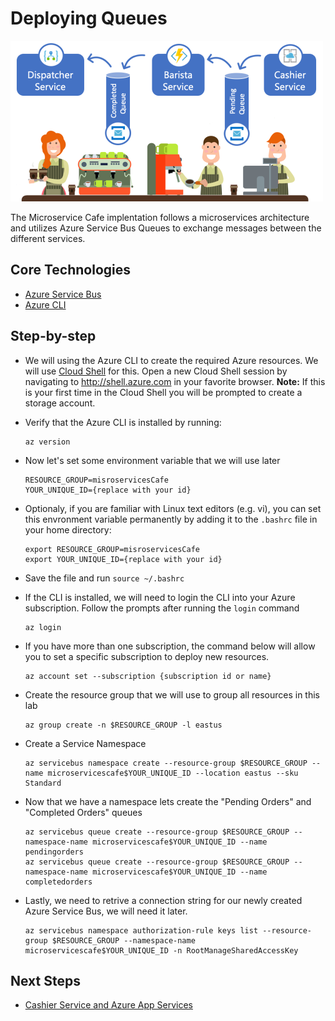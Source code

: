 # Deploying Queues

 <img src="./Images/DeployQueues.png" width="500px"/> 
  
  The Microservice Cafe implentation follows a microservices architecture and utilizes Azure Service Bus Queues to exchange messages between the different services.

## Core Technologies

* <a href="https://docs.microsoft.com/en-us/azure/service-bus-messaging">Azure Service Bus</a>
* <a href="https://docs.microsoft.com/en-us/cli/azure/install-azure-cli?view=azure-cli-latest">Azure CLI</a>
  
## Step-by-step 

* We will using the Azure CLI to create the required Azure resources. We will use [Cloud Shell](shell.azure.com) for this. Open a new Cloud Shell session by navigating to http://shell.azure.com in your favorite browser. **Note:** If this is your first time in the Cloud Shell you will be prompted to create a storage account.
  
* Verify that the Azure CLI is installed by running:
   ```
  az version
  ```
* Now let's set some environment variable that we will use later

  ```
  RESOURCE_GROUP=misroservicesCafe
  YOUR_UNIQUE_ID={replace with your id}
  ```
* Optionaly, if you are familiar with Linux text editors (e.g. vi), you can set this envronment variable permanently by adding it to the `.bashrc` file in your home directory:
  ```
  export RESOURCE_GROUP=misroservicesCafe
  export YOUR_UNIQUE_ID={replace with your id}
  ```
* Save the file and run `source ~/.bashrc` 
 
* If the CLI is installed, we will need to login the CLI into your Azure subscription. Follow the prompts after running the `login` command
  ```
  az login
  ```
 * If you have more than one subscription, the command below will allow you to set a specific subscription to deploy new resources.
   ```
   az account set --subscription {subscription id or name}
   ```
* Create the resource group that we will use to group all resources in this lab
  ```
  az group create -n $RESOURCE_GROUP -l eastus
  ```
* Create a Service Namespace
  ```
  az servicebus namespace create --resource-group $RESOURCE_GROUP --name microservicescafe$YOUR_UNIQUE_ID --location eastus --sku Standard
  ```
* Now that we have a namespace lets create the "Pending Orders" and "Completed Orders" queues
  ```
  az servicebus queue create --resource-group $RESOURCE_GROUP --namespace-name microservicescafe$YOUR_UNIQUE_ID --name pendingorders
  az servicebus queue create --resource-group $RESOURCE_GROUP --namespace-name microservicescafe$YOUR_UNIQUE_ID --name completedorders
  ``` 
* Lastly, we need to retrive a connection string for our newly created Azure Service Bus, we will need it later.
  ```
  az servicebus namespace authorization-rule keys list --resource-group $RESOURCE_GROUP --namespace-name microservicescafe$YOUR_UNIQUE_ID -n RootManageSharedAccessKey
  ```

## Next Steps

* <a href="/Labs/CashierService/Readme.md" class="myButton">Cashier Service and Azure App Services</a>
  
